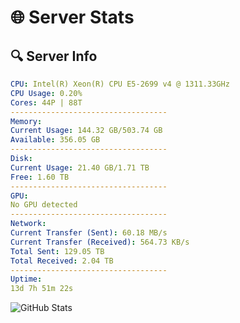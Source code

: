 # 🌐 Server Stats
## 🔍 Server Info
```yaml
CPU: Intel(R) Xeon(R) CPU E5-2699 v4 @ 1311.33GHz
CPU Usage: 0.20%
Cores: 44P | 88T
-----------------------------------
Memory:
Current Usage: 144.32 GB/503.74 GB
Available: 356.05 GB
-----------------------------------
Disk:
Current Usage: 21.40 GB/1.71 TB
Free: 1.60 TB
-----------------------------------
GPU:
No GPU detected
-----------------------------------
Network:
Current Transfer (Sent): 60.18 MB/s
Current Transfer (Received): 564.73 KB/s
Total Sent: 129.05 TB
Total Received: 2.04 TB
-----------------------------------
Uptime:
13d 7h 51m 22s
```
![GitHub Stats](https://img.shields.io/badge/Updated-2025-02-21_06:34:40-blue)